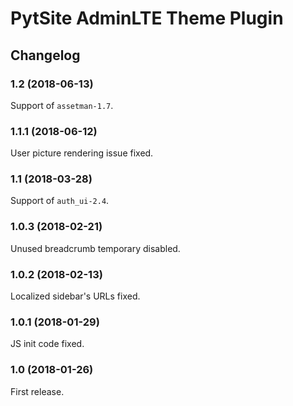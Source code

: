 # PytSite AdminLTE Theme Plugin


## Changelog


### 1.2 (2018-06-13)

Support of `assetman-1.7`.


### 1.1.1 (2018-06-12)

User picture rendering issue fixed.


### 1.1 (2018-03-28)

Support of `auth_ui-2.4`.


### 1.0.3 (2018-02-21)

Unused breadcrumb temporary disabled.


### 1.0.2 (2018-02-13)

Localized sidebar's URLs fixed.


### 1.0.1 (2018-01-29)

JS init code fixed.


### 1.0 (2018-01-26)

First release.
